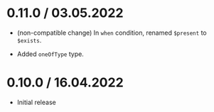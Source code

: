 0.11.0 / 03.05.2022
===================

* (non-compatible change) In `when` condition, renamed `$present` to `$exists`.

* Added `oneOfType` type.

0.10.0 / 16.04.2022
===================

* Initial release
